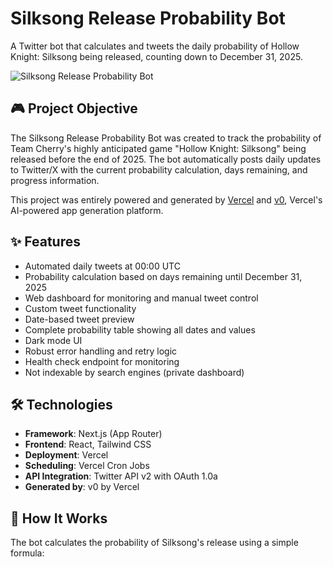 # Silksong Release Probability Bot

A Twitter bot that calculates and tweets the daily probability of Hollow Knight: Silksong being released, counting down to December 31, 2025.

![Silksong Release Probability Bot](https://shared.fastly.steamstatic.com/store_item_assets/steam/apps/1030300/capsule_616x353.jpg)

## 🎮 Project Objective

The Silksong Release Probability Bot was created to track the probability of Team Cherry's highly anticipated game "Hollow Knight: Silksong" being released before the end of 2025. The bot automatically posts daily updates to Twitter/X with the current probability calculation, days remaining, and progress information.

This project was entirely powered and generated by [Vercel](https://vercel.com) and [v0](https://v0.dev), Vercel's AI-powered app generation platform.

## ✨ Features

- Automated daily tweets at 00:00 UTC
- Probability calculation based on days remaining until December 31, 2025
- Web dashboard for monitoring and manual tweet control
- Custom tweet functionality
- Date-based tweet preview
- Complete probability table showing all dates and values
- Dark mode UI
- Robust error handling and retry logic
- Health check endpoint for monitoring
- Not indexable by search engines (private dashboard)

## 🛠️ Technologies

- **Framework**: Next.js (App Router)
- **Frontend**: React, Tailwind CSS
- **Deployment**: Vercel
- **Scheduling**: Vercel Cron Jobs
- **API Integration**: Twitter API v2 with OAuth 1.0a
- **Generated by**: v0 by Vercel

## 🧮 How It Works

The bot calculates the probability of Silksong's release using a simple formula:

